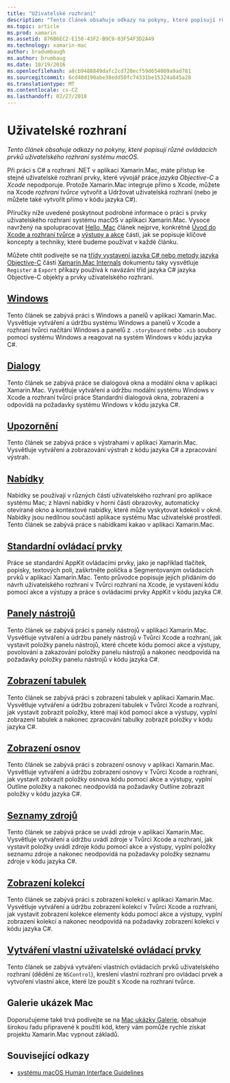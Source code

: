 ```yaml
---
title: "Uživatelské rozhraní"
description: "Tento článek obsahuje odkazy na pokyny, které popisují různé ovládacích prvků uživatelského rozhraní systému macOS."
ms.topic: article
ms.prod: xamarin
ms.assetid: 876B6EC2-E158-43F2-B9C9-03F54F3D2A49
ms.technology: xamarin-mac
author: bradumbaugh
ms.author: brumbaug
ms.date: 10/19/2016
ms.openlocfilehash: a8cb9488849dafc2cd720ecf59d654009a9ad781
ms.sourcegitcommit: 6cd40d190abe38edd50fc74331be15324a845a28
ms.translationtype: MT
ms.contentlocale: cs-CZ
ms.lasthandoff: 02/27/2018
---
```

# <a name="user-interface"></a>Uživatelské rozhraní

_Tento článek obsahuje odkazy na pokyny, které popisují různé ovládacích prvků uživatelského rozhraní systému macOS._

Při práci s C# a rozhraní .NET v aplikaci Xamarin.Mac, máte přístup ke stejné uživatelské rozhraní prvky, které vývojář práce *jazyka Objective-C* a *Xcode* nepodporuje. Protože Xamarin.Mac integruje přímo s Xcode, můžete na Xcode _rozhraní tvůrce_ vytvořit a Udržovat uživatelská rozhraní (nebo je můžete také vytvořit přímo v kódu jazyka C#). 

Příručky níže uvedené poskytnout podrobné informace o práci s prvky uživatelského rozhraní systému macOS v aplikaci Xamarin.Mac. Vysoce navržený na spolupracovat [Hello, Mac](~/mac/get-started/hello-mac.md) článek nejprve, konkrétně [Úvod do Xcode a rozhraní tvůrce](~/mac/get-started/hello-mac.md#Introduction_to_Xcode_and_Interface_Builder) a [výstupy a akce](~/mac/get-started/hello-mac.md#Outlets_and_Actions) části, jak se popisuje klíčové koncepty a techniky, které budeme používat v každé článku.

Můžete chtít podívejte se na [třídy vystavení jazyka C# nebo metody jazyka Objective-C](~/mac/internals/how-it-works.md) části [Xamarin.Mac Internals](~/mac/internals/how-it-works.md) dokumentu taky vysvětluje `Register` a `Export` příkazy používá k navázání tříd jazyka C# jazyka Objective-C objekty a prvky uživatelského rozhraní.

## <a name="windowsmacuser-interfacewindowmd"></a>[Windows](~/mac/user-interface/window.md)

Tento článek se zabývá práci s Windows a panelů v aplikaci Xamarin.Mac. Vysvětluje vytváření a údržbu systému Windows a panelů v Xcode a rozhraní tvůrci načítání Windows a panelů z `.storyboard` nebo `.xib` soubory pomocí systému Windows a reagovat na systém Windows v kódu jazyka C#.

## <a name="dialogsmacuser-interfacedialogmd"></a>[Dialogy](~/mac/user-interface/dialog.md)

Tento článek se zabývá práce se dialogová okna a modální okna v aplikaci Xamarin.Mac. Vysvětluje vytváření a údržbu modální systému Windows v Xcode a rozhraní tvůrci práce Standardní dialogová okna, zobrazení a odpovídá na požadavky systému Windows v kódu jazyka C#.

## <a name="alertsmacuser-interfacealertmd"></a>[Upozornění](~/mac/user-interface/alert.md)

Tento článek se zabývá práce s výstrahami v aplikaci Xamarin.Mac. Vysvětluje vytváření a zobrazování výstrah z kódu jazyka C# a zpracování výstrah.

## <a name="menusmacuser-interfacemenumd"></a>[Nabídky](~/mac/user-interface/menu.md)

Nabídky se používají v různých částí uživatelského rozhraní pro aplikace systému Mac; z hlavní nabídky v horní části obrazovky, automaticky otevírané okno a kontextové nabídky, které může vyskytovat kdekoli v okně. Nabídky jsou nedílnou součástí aplikace systému Mac uživatelské prostředí. Tento článek se zabývá práce s nabídkami kakao v aplikaci Xamarin.Mac.

## <a name="standard-controlsmacuser-interfacestandard-controlsmd"></a>[Standardní ovládací prvky](~/mac/user-interface/standard-controls.md)

Práce se standardní AppKit ovládacími prvky, jako je například tlačítek, popisky, textových polí, zaškrtněte políčka a Segmentovaným ovládacích prvků v aplikaci Xamarin.Mac. Tento průvodce popisuje jejich přidáním do návrh uživatelského rozhraní v Tvůrci rozhraní na Xcode, je vystavení kódu pomocí akce a výstupy a práce s ovládacími prvky AppKit v kódu jazyka C#.

 
## <a name="toolbarsmacuser-interfacetoolbarmd"></a>[Panely nástrojů](~/mac/user-interface/toolbar.md)

Tento článek se zabývá práci s panely nástrojů v aplikaci Xamarin.Mac. Vysvětluje vytváření a údržbu panely nástrojů v Tvůrci Xcode a rozhraní, jak vystavit položky panelu nástrojů, které chcete kódu pomocí akce a výstupy, povolování a zakazování položky panelu nástrojů a nakonec neodpovídá na požadavky položky panelu nástrojů v kódu jazyka C#.

## <a name="table-viewsmacuser-interfacetable-viewmd"></a>[Zobrazení tabulek](~/mac/user-interface/table-view.md)

Tento článek se zabývá práci s zobrazení tabulek v aplikaci Xamarin.Mac. Vysvětluje vytváření a údržbu zobrazení tabulek v Tvůrci Xcode a rozhraní, jak vystavit zobrazit položky, které mají kód pomocí akce a výstupy, vyplní zobrazení tabulek a nakonec zpracování tabulky zobrazit položky v kódu jazyka C#.

## <a name="outline-viewsmacuser-interfaceoutline-viewmd"></a>[Zobrazení osnov](~/mac/user-interface/outline-view.md)

Tento článek se zabývá práci s zobrazení osnovy v aplikaci Xamarin.Mac. Vysvětluje vytváření a údržbu zobrazení osnovy v Tvůrci Xcode a rozhraní, jak vystavit zobrazit položky osnova kódu pomocí akce a výstupy, vyplní Outline položky a nakonec neodpovídá na požadavky Outline zobrazit položky v kódu jazyka C#.

## <a name="source-listsmacuser-interfacesource-listmd"></a>[Seznamy zdrojů](~/mac/user-interface/source-list.md)

Tento článek se zabývá práce se uvádí zdroje v aplikaci Xamarin.Mac. Vysvětluje vytváření a údržbu uvádí zdroje v Tvůrci Xcode a rozhraní, jak vystavit položky uvádí zdroje kódu pomocí akce a výstupy, vyplní položky seznamu zdroje a nakonec neodpovídá na požadavky položky seznamu zdroje v kódu jazyka C#.

## <a name="collection-viewsmacuser-interfacecollection-viewmd"></a>[Zobrazení kolekcí](~/mac/user-interface/collection-view.md)

Tento článek se zabývá práci s zobrazení kolekcí v aplikaci Xamarin.Mac. Vysvětluje vytváření a údržbu zobrazení kolekcí v Tvůrci Xcode a rozhraní, jak vystavit zobrazení kolekce elementy kódu pomocí akce a výstupy, vyplní zobrazení kolekcí a nakonec neodpovídá na požadavky zobrazení kolekcí v kódu jazyka C#.

## <a name="creating-custom-user-controlsmacuser-interfacecustom-controlsmd"></a>[Vytváření vlastní uživatelské ovládací prvky](~/mac/user-interface/custom-controls.md)

Tento článek se zabývá vytváření vlastních ovládacích prvků uživatelského rozhraní (dědění ze `NSControl`), kreslení vlastní rozhraní pro ovládací prvek a vytvoření vlastní akce, které lze použít s Xcode na rozhraní tvůrce.

## <a name="mac-samples-gallery"></a>Galerie ukázek Mac

Doporučujeme také trvá podívejte se na [Mac ukázky Galerie](http://developer.xamarin.com/samples/mac/all/), obsahuje širokou řadu připravené k použití kód, který vám pomůže rychle získat projektu Xamarin.Mac vypnout základů.

## <a name="related-links"></a>Související odkazy

- [systému macOS Human Interface Guidelines](https://developer.apple.com/library/mac/documentation/UserExperience/Conceptual/OSXHIGuidelines/)
